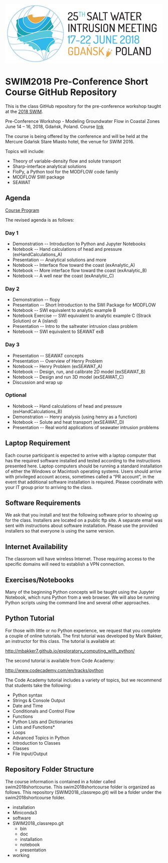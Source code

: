 <img src="./notebook/img/header.png" alt="SWIM2018Course" style="width:50;height:20">

# SWIM2018 Pre-Conference Short Course GitHub Repository

This is the class GitHub repository for the pre-conference workshop taught at the [2018 SWIM](https://swim2018.syskonf.pl/).

Pre-Conference Workshop - Modeling Groundwater Flow in Coastal Zones
June 14 – 16, 2018, Gdańsk, Poland.
Course [link](https://swim2018.syskonf.pl/course)

The course is being offered by the conference and will be held at the Mercure Gdańsk Stare Miasto hotel, the venue for SWIM 2016.

Topics will include:
* Theory of variable-density flow and solute transport
* Sharp-interface analytical solutions
* FloPy, a Python tool for the MODFLOW code family
* MODFLOW SWI package
* SEAWAT

## Agenda
[Course Program](https://swim2018.syskonf.pl/conf-data/SWIM2018/files/SWIM%20Short%20Course%20-%20draft%20program.pdf)

The revised agenda is as follows:

### Day 1
* Demonstration -- Introduction to Python and Jupyter Notebooks
* Notebook -- Hand calculations of head and pressure (exHandCalculations_A)
* Presentation -- Analytical solutions and more
* Notebook -- Interface flow toward the coast (exAnalytic_A)
* Notebook -- More interface flow toward the coast (exAnalytic_B)
* Notebook -- A well near the coast (exAnalytic_C)

### Day 2
* Demonstration -- flopy
* Presentation -- Short Introduction to the SWI Package for MODFLOW
* Notebook -- SWI equivalent to analytic example B
* Notebook Exercise -- SWI equivalent to analytic example C (Strack Solution) or A (island)
* Presentation -- Intro to the saltwater intrusion class problem
* Notebook -- SWI equivalent to SEAWAT exB

### Day 3
* Presentation -- SEAWAT concepts
* Presentation -- Overview of Henry Problem
* Notebook -- Henry Problem (exSEAWAT_A)
* Notebook -- Design, run, and calibrate 2D model (exSEAWAT_B)
* Notebook -- Design and run 3D model (exSEAWAT_C)
* Discussion and wrap up

### Optional
* Notebook -- Hand calculations of head and pressure (exHandCalculations_B)
* Demonstration -- Henry analysis (using henry as a function)
* Notebook -- Solute and heat transport (exSEAWAT_D)
* Presentation -- Real world applications of seawater intrusion problems


## Laptop Requirement
Each course participant is expected to arrive with a laptop computer that has the required software installed and tested according to the instructions presented here.  Laptop computers should be running a standard installation of either the Windows or Macintosh operating systems. Users should arrive with privileged account access, sometimes called a “PR account”, in the event that additional software installation is required.  Please coordinate with your IT group prior to arriving to the class.

## Software Requirements
We ask that you install and test the following software prior to showing up for the class.  Installers are located on a public ftp site.  A separate email was sent with instructions about software installation.  Please use the provided installers so that everyone is using the same version.

## Internet Availability
The classroom will have wireless Internet.  Those requiring access to the specific domains will need to establish a VPN connection.

## Exercises/Notebooks
Many of the beginning Python concepts will be taught using the Jupyter Notebook, which runs Python from a web browser.  We will also be running Python scripts using the command line and several other approaches.  

## Python Tutorial

For those with little or no Python experience, we request that you complete a couple of online tutorials.  The first tutorial was developed by Mark Bakker, an instructor for this class.  The tutorial is available at:
 
http://mbakker7.github.io/exploratory_computing_with_python/

The second tutorial is available from Code Academy:

http://www.codecademy.com/en/tracks/python

The Code Academy tutorial includes a variety of topics, but we recommend that students take the following:

* Python syntax
* Strings & Console Output
* Date and Time
* Conditionals and Control Flow
* Functions
* Python Lists and Dictionaries
* Lists and Functions*
* Loops
* Advanced Topics in Python
* Introduction to Classes
* Classes
* File Input/Output


## Repository Folder Structure
The course information is contained in a folder called swim2018shortcourse.  This swim2018shortcourse folder is organized as follows.  This repository (SWIM2018_classrepo.git) will be a folder under the swim2018shortcourse folder.

* installation
* Miniconda3
* software
* SWIM2018_classrepo.git
  * bin
  * doc
  * installation
  * notebook
  * presentation
* working
  
